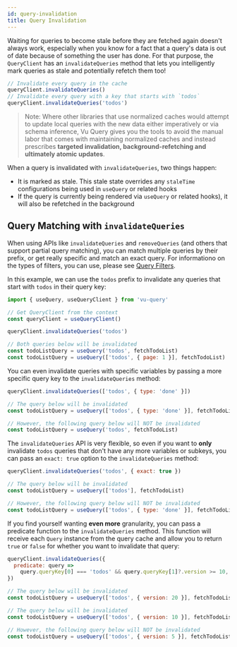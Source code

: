 ```yaml
---
id: query-invalidation
title: Query Invalidation
---
```


Waiting for queries to become stale before they are fetched again doesn't always work, especially when you know for a fact that a query's data is out of date because of something the user has done. For that purpose, the `QueryClient` has an `invalidateQueries` method that lets you intelligently mark queries as stale and potentially refetch them too!

```js
// Invalidate every query in the cache
queryClient.invalidateQueries()
// Invalidate every query with a key that starts with `todos`
queryClient.invalidateQueries('todos')
```

> Note: Where other libraries that use normalized caches would attempt to update local queries with the new data either imperatively or via schema inference, Vu Query gives you the tools to avoid the manual labor that comes with maintaining normalized caches and instead prescribes **targeted invalidation, background-refetching and ultimately atomic updates**.

When a query is invalidated with `invalidateQueries`, two things happen:

- It is marked as stale. This stale state overrides any `staleTime` configurations being used in `useQuery` or related hooks
- If the query is currently being rendered via `useQuery` or related hooks), it will also be refetched in the background

## Query Matching with `invalidateQueries`

When using APIs like `invalidateQueries` and `removeQueries` (and others that support partial query matching), you can match multiple queries by their prefix, or get really specific and match an exact query. For informationo on the types of filters, you can use, please see [Query Filters](/guides/query-filters).

In this example, we can use the `todos` prefix to invalidate any queries that start with `todos` in their query key:

```js
import { useQuery, useQueryClient } from 'vu-query'

// Get QueryClient from the context
const queryClient = useQueryClient()

queryClient.invalidateQueries('todos')

// Both queries below will be invalidated
const todoListQuery = useQuery('todos', fetchTodoList)
const todoListQuery = useQuery(['todos', { page: 1 }], fetchTodoList)
```

You can even invalidate queries with specific variables by passing a more specific query key to the `invalidateQueries` method:

```js
queryClient.invalidateQueries(['todos', { type: 'done' }])

// The query below will be invalidated
const todoListQuery = useQuery(['todos', { type: 'done' }], fetchTodoList)

// However, the following query below will NOT be invalidated
const todoListQuery = useQuery('todos', fetchTodoList)
```

The `invalidateQueries` API is very flexible, so even if you want to **only** invalidate `todos` queries that don't have any more variables or subkeys, you can pass an `exact: true` option to the `invalidateQueries` method:

```js
queryClient.invalidateQueries('todos', { exact: true })

// The query below will be invalidated
const todoListQuery = useQuery(['todos'], fetchTodoList)

// However, the following query below will NOT be invalidated
const todoListQuery = useQuery(['todos', { type: 'done' }], fetchTodoList)
```

If you find yourself wanting **even more** granularity, you can pass a predicate function to the `invalidateQueries` method. This function will receive each `Query` instance from the query cache and allow you to return `true` or `false` for whether you want to invalidate that query:

```js
queryClient.invalidateQueries({
  predicate: query =>
    query.queryKey[0] === 'todos' && query.queryKey[1]?.version >= 10,
})

// The query below will be invalidated
const todoListQuery = useQuery(['todos', { version: 20 }], fetchTodoList)

// The query below will be invalidated
const todoListQuery = useQuery(['todos', { version: 10 }], fetchTodoList)

// However, the following query below will NOT be invalidated
const todoListQuery = useQuery(['todos', { version: 5 }], fetchTodoList)
```

